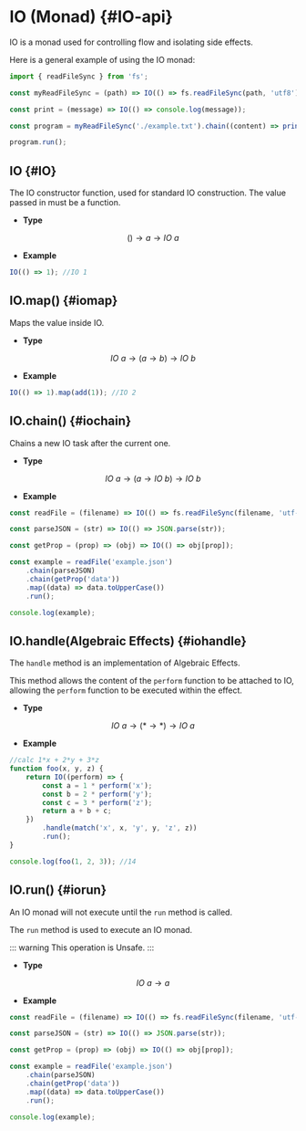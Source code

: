 # IO (Monad) {#IO-api}

IO is a monad used for controlling flow and isolating side effects.

Here is a general example of using the IO monad:

```js
import { readFileSync } from 'fs';

const myReadFileSync = (path) => IO(() => fs.readFileSync(path, 'utf8'));

const print = (message) => IO(() => console.log(message));

const program = myReadFileSync('./example.txt').chain((content) => print(content));

program.run();
```

## IO {#IO}

The IO constructor function, used for standard IO construction. The value passed in must be a function.

-   **Type**

$$
() \to a \to IO\ a
$$

-   **Example**

```js
IO(() => 1); //IO 1
```

## IO.map() {#iomap}

Maps the value inside IO.

-   **Type**

$$
IO\ a \to (a \to b) \to IO\ b
$$

-   **Example**

```js
IO(() => 1).map(add(1)); //IO 2
```

## IO.chain() {#iochain}

Chains a new IO task after the current one.

-   **Type**

$$
IO\ a \to (a \to IO\ b) \to IO\ b
$$

-   **Example**

```js
const readFile = (filename) => IO(() => fs.readFileSync(filename, 'utf-8'));

const parseJSON = (str) => IO(() => JSON.parse(str));

const getProp = (prop) => (obj) => IO(() => obj[prop]);

const example = readFile('example.json')
	.chain(parseJSON)
	.chain(getProp('data'))
	.map((data) => data.toUpperCase())
	.run();

console.log(example);
```

## IO.handle(Algebraic Effects) {#iohandle}

The `handle` method is an implementation of Algebraic Effects.

This method allows the content of the `perform` function to be attached to IO, allowing the `perform` function to be executed within the effect.

-   **Type**

$$
IO\ a \to (* \to *) \to IO\ a
$$

-   **Example**

```js
//calc 1*x + 2*y + 3*z
function foo(x, y, z) {
	return IO((perform) => {
		const a = 1 * perform('x');
		const b = 2 * perform('y');
		const c = 3 * perform('z');
		return a + b + c;
	})
		.handle(match('x', x, 'y', y, 'z', z))
		.run();
}

console.log(foo(1, 2, 3)); //14
```

## IO.run() {#iorun}

An IO monad will not execute until the `run` method is called.

The `run` method is used to execute an IO monad.

::: warning
This operation is Unsafe.
:::

-   **Type**

$$
IO\ a \to a
$$

-   **Example**

```js
const readFile = (filename) => IO(() => fs.readFileSync(filename, 'utf-8'));

const parseJSON = (str) => IO(() => JSON.parse(str));

const getProp = (prop) => (obj) => IO(() => obj[prop]);

const example = readFile('example.json')
	.chain(parseJSON)
	.chain(getProp('data'))
	.map((data) => data.toUpperCase())
	.run();

console.log(example);
```
